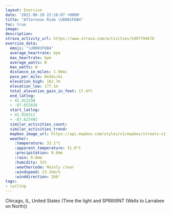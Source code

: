 ```yaml
---
layout: Exercise
date: '2021-06-19 22:16:07 +0000'
title: "Afternoon Ride \U0001F6B4"
toc: true
image:
description:
strava_activity_url: https://www.strava.com/activities/5497794678
exercise_data:
  emoji: "\U0001F6B4"
  average_heartrate: bpm
  max_heartrate: bpm
  average_watts: W
  max_watts: W
  distance_in_miles: 1.98mi
  pace_per_mile: 6m16s/mi
  elevation_high: 182.7m
  elevation_low: 177.1m
  total_elevation_gain_in_feet: 17.4ft
  end_latlng:
  - 41.912338
  - -87.652826
  start_latlng:
  - 41.916311
  - -87.627492
  similar_activities_count:
  similar_activities_trend:
  mapbox_image_url: https://api.mapbox.com/styles/v1/mapbox/streets-v11/static/path-5+787af2-1.0(%7Dwy~FzvyuO%3FGE%3F%3FBVNA%3FTHb%40Yv%40_%40PCZBHAp%40g%40LO%40EAISQMAPFJRLFpBeBRWVg%40X%5Bh%40OV%3FXEVId%40%5Bf%40q%40l%40Yp%40IfBIp%40MJ%3FTFd%40%3FHDLTb%40j%40Df%40FbCOAD%40QKFNADO%3FIFUVERBp%40Rh%40HLJh%40%3FFHJ%3FJDfDETDp%40CVA%7C%40BLBf%40%3Fr%40Bb%40CP%3FpBBlACr%40%3FxAFnCElAAtADhE%3FnEInAAfFFvDC%60ADdD%3FvEF~BC~A%3FjAB%60DHnC%3FlADn%40DbCHhCFLEj%40DR%3FZIb%40AhAB~FB%5CAv%40%40d%40TTAzAI%60AA%7CACPGRc%40f%40uBbDMTCJ%3FNH%5C%40N%40%7CBA~%40%40LAfAB%7C%40Cj%40EBEAE%40YG%5DFK%3FMEADCGCc%40CBBG),pin-s-s+e5b22e(-87.6275,41.91631),pin-s-f+89ae00(-87.65283000000002,41.91233)/auto/800x800?access_token=pk.eyJ1Ijoiam9zaGJlY2ttYW4iLCJhIjoiY205eWR2aDd1MWZ6djJrbXc4a3M0bWZleiJ9.XiG9OWkNcZk2QzjJbxLB4A
  weather:
    :temperature: 33.1°C
    :apparent_temperature: 31.0°C
    :precipitation: 0.0mm
    :rain: 0.0mm
    :humidity: 32%
    :weathercode: Mainly clear
    :windspeed: 23.1km/h
    :winddirection: 266°
tags:
- cycling
---
```

Chicago, IL, United States (Time the light and SPRIIIIIINT (Wells to Larrabee on North))
